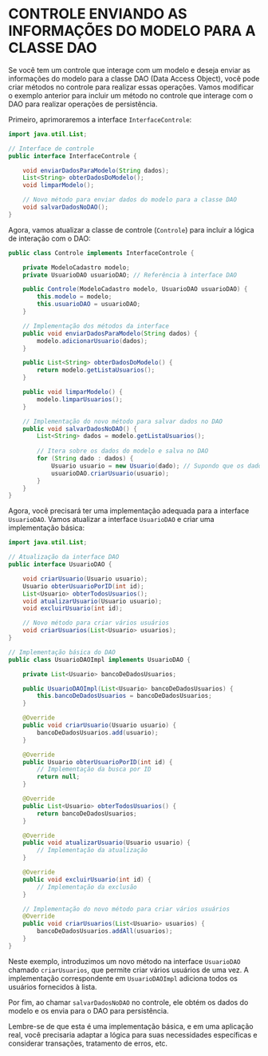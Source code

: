 # CONTROLE ENVIANDO AS INFORMAÇÕES DO MODELO PARA A CLASSE DAO
Se você tem um controle que interage com um modelo e deseja enviar as informações do modelo para a classe DAO (Data Access Object), você pode criar métodos no controle para realizar essas operações. Vamos modificar o exemplo anterior para incluir um método no controle que interage com o DAO para realizar operações de persistência.

Primeiro, aprimoraremos a interface `InterfaceControle`:

```java
import java.util.List;

// Interface de controle
public interface InterfaceControle {

    void enviarDadosParaModelo(String dados);
    List<String> obterDadosDoModelo();
    void limparModelo();

    // Novo método para enviar dados do modelo para a classe DAO
    void salvarDadosNoDAO();
}
```

Agora, vamos atualizar a classe de controle (`Controle`) para incluir a lógica de interação com o DAO:

```java
public class Controle implements InterfaceControle {

    private ModeloCadastro modelo;
    private UsuarioDAO usuarioDAO; // Referência à interface DAO

    public Controle(ModeloCadastro modelo, UsuarioDAO usuarioDAO) {
        this.modelo = modelo;
        this.usuarioDAO = usuarioDAO;
    }

    // Implementação dos métodos da interface
    public void enviarDadosParaModelo(String dados) {
        modelo.adicionarUsuario(dados);
    }

    public List<String> obterDadosDoModelo() {
        return modelo.getListaUsuarios();
    }

    public void limparModelo() {
        modelo.limparUsuarios();
    }

    // Implementação do novo método para salvar dados no DAO
    public void salvarDadosNoDAO() {
        List<String> dados = modelo.getListaUsuarios();
        
        // Itera sobre os dados do modelo e salva no DAO
        for (String dado : dados) {
            Usuario usuario = new Usuario(dado); // Supondo que os dados são nomes de usuários
            usuarioDAO.criarUsuario(usuario);
        }
    }
}
```

Agora, você precisará ter uma implementação adequada para a interface `UsuarioDAO`. Vamos atualizar a interface `UsuarioDAO` e criar uma implementação básica:

```java
import java.util.List;

// Atualização da interface DAO
public interface UsuarioDAO {

    void criarUsuario(Usuario usuario);
    Usuario obterUsuarioPorID(int id);
    List<Usuario> obterTodosUsuarios();
    void atualizarUsuario(Usuario usuario);
    void excluirUsuario(int id);

    // Novo método para criar vários usuários
    void criarUsuarios(List<Usuario> usuarios);
}

// Implementação básica do DAO
public class UsuarioDAOImpl implements UsuarioDAO {

    private List<Usuario> bancoDeDadosUsuarios;

    public UsuarioDAOImpl(List<Usuario> bancoDeDadosUsuarios) {
        this.bancoDeDadosUsuarios = bancoDeDadosUsuarios;
    }

    @Override
    public void criarUsuario(Usuario usuario) {
        bancoDeDadosUsuarios.add(usuario);
    }

    @Override
    public Usuario obterUsuarioPorID(int id) {
        // Implementação da busca por ID
        return null;
    }

    @Override
    public List<Usuario> obterTodosUsuarios() {
        return bancoDeDadosUsuarios;
    }

    @Override
    public void atualizarUsuario(Usuario usuario) {
        // Implementação da atualização
    }

    @Override
    public void excluirUsuario(int id) {
        // Implementação da exclusão
    }

    // Implementação do novo método para criar vários usuários
    @Override
    public void criarUsuarios(List<Usuario> usuarios) {
        bancoDeDadosUsuarios.addAll(usuarios);
    }
}
```

Neste exemplo, introduzimos um novo método na interface `UsuarioDAO` chamado `criarUsuarios`, que permite criar vários usuários de uma vez. A implementação correspondente em `UsuarioDAOImpl` adiciona todos os usuários fornecidos à lista.

Por fim, ao chamar `salvarDadosNoDAO` no controle, ele obtém os dados do modelo e os envia para o DAO para persistência.

Lembre-se de que esta é uma implementação básica, e em uma aplicação real, você precisaria adaptar a lógica para suas necessidades específicas e considerar transações, tratamento de erros, etc.